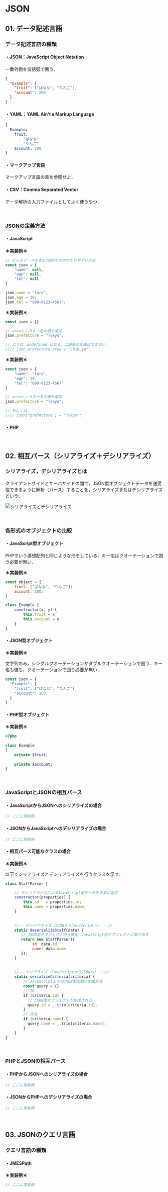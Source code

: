 # JSON

## 01. データ記述言語

### データ記述言語の種類

#### ・JSON：JavaScript Object Notation

一番外側を波括弧で囲う．

```json
{
  "Example": {
    "fruit": ["ばなな", "りんご"],
    "account": 200
  }
}
```

#### ・YAML：YAML Ain't a Markup Language

```yaml
{
  Example:
    fruit:
      - "ばなな"
      - "りんご"
    account: 200
}  
```

#### ・マークアップ言語

マークアップ言語の章を参照せよ．

#### ・CSV：Comma Separated Vector

データ解析の入力ファイルとしてよく使うやつ．

<br>

### JSONの定義方法

#### ・JavaScript

**＊実装例＊**

```javascript
// どんなデータを含むJSONなのかわかりやすい方法
const json = {
    "name": null,
    "age": null,
    "tel": null
}

json.name = "taro";
json.age = 30;
json.tel = "090-0123-4567";
```

**＊実装例＊**

```javascript
const json = {}

// areaというキー名の値を追加
json.prefecture = "Tokyo";

// 以下は．undefined になる．二段階の定義はできない．
//// json.prefecture.area = "Shibuya";
```

**＊実装例＊**

```javascript
const json = {
    "name": "taro",
    "age": 30,
    "tel": "090-0123-4567"
}

// areaというキー名の値を追加
json.prefecture = "Tokyo";

// もしくは，
//// json["prefecture"] = "Tokyo";
```

#### ・PHP

<br>

## 02. 相互パース（シリアライズ＋デシリアライズ）

### シリアライズ，デシリアライズとは

クライアントサイドとサーバサイドの間で，JSON型オブジェクトデータを送受信できるように解析（パース）することを，シリアライズまたはデシリアライズという．

![シリアライズとデシリアライズ](https://raw.githubusercontent.com/Hiroki-IT/tech-notebook/master/images/シリアライズとデシリアライズ.png)

<br>

### 各形式のオブジェクトの比較

#### ・JavaScript型オブジェクト

PHPでいう連想配列と同じような形をしている．キー名はクオーテーションで囲う必要が無い．

**＊実装例＊**

```javascript
const object = {
    fruit: ["ばなな", "りんご"];
    account: 200;
}
```

```javascript
class Example {
    constructor(x, y) {
        this.fruit = x
        this.account = y    
    }
}
```

#### ・JSON型オブジェクト

**＊実装例＊**

文字列のみ，シングルクオーテーションかダブルクオーテーションで囲う．キー名も値も，クオーテーションで囲う必要が無い．

```javascript
const json = {
  "Example": {
    "fruit": ["ばなな", "りんご"],
    "account": 200
  }
}
```

#### ・PHP型オブジェクト

**＊実装例＊**

```PHP
<?php
    
class Example
{
    private $fruit;
    
    private $account;
}    
```

<br>

### JavaScriptとJSONの相互パース

#### ・JavaScriptからJSONへのシリアライズの場合

```javascript
// ここに実装例
```

#### ・JSONからJavaScriptへのデシリアライズの場合

```javascript
// ここに実装例
```

#### ・相互パース可能なクラスの場合

**＊実装例＊**

以下でシリアライズとデシリアライズを行うクラスを示す．

```javascript
class StaffParser {

    // デシリアライズによるJavaScript型データを自身に設定
    constructor(properties) {
        this.id   = properties.id;
        this.name = properties.name;
    }
  
  
    //-- デシリアライズ（JSONからJavaScriptへ） --//
    static deserializeStaff(data) {
       // JSON型オブジェクトから値を，JavaScript型オブジェクトに取り出す
       return new StaffParser({
            id: data.id,
            name: data.name
       });
    }
  
  
    //-- シリアライズ（JavaScriptからJSONへ） --//
    static serializeCriteria(criteria) {
        // JavaScript上でのJSON型変数の定義方法
        const query = {}
        // ID
        if (criteria.id) {
          // JSON型オブジェクトが生成される．
          query.id = _.trim(criteria.id);
        }
        // 氏名
        if (criteria.name) {
          query.name = _.trim(criteria.name);
        }
    }
}     
```

<br>

### PHPとJSONの相互パース

#### ・PHPからJSONへのシリアライズの場合

```php
// ここに実装例
```

#### ・JSONからPHPへのデシリアライズの場合

```php
// ここに実装例
```

<br>

## 03. JSONのクエリ言語

### クエリ言語の種類

#### ・JMESPath

**＊実装例＊**

```javascript
// ここに実装例
```

